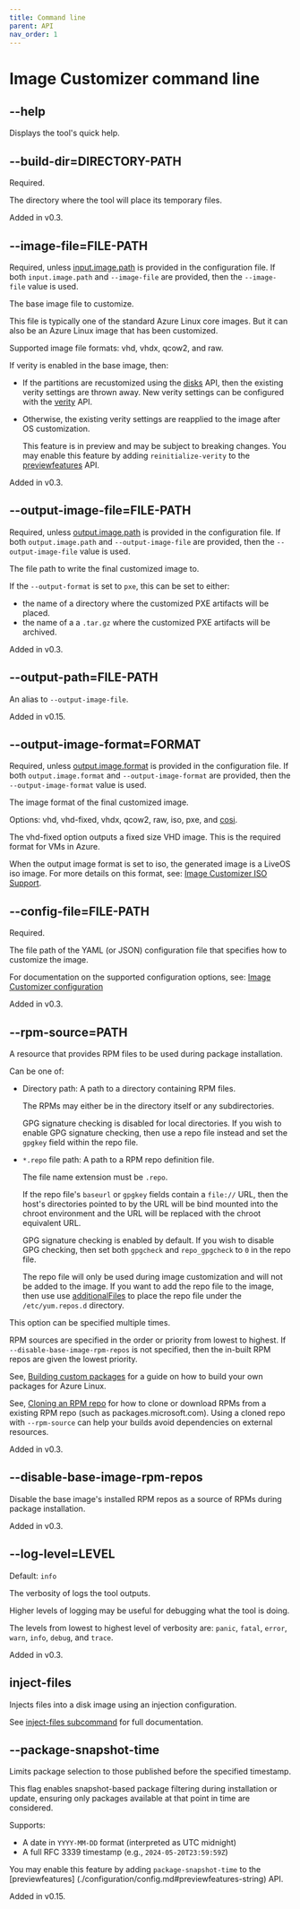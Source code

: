 ```yaml
---
title: Command line
parent: API
nav_order: 1
---
```


# Image Customizer command line

## --help

Displays the tool's quick help.

## --build-dir=DIRECTORY-PATH

Required.

The directory where the tool will place its temporary files.

Added in v0.3.

## --image-file=FILE-PATH

Required, unless [input.image.path](./configuration/inputImage.md#path-string) is
provided in the configuration file. If both `input.image.path` and
`--image-file` are provided, then the `--image-file` value is used.

The base image file to customize.

This file is typically one of the standard Azure Linux core images.
But it can also be an Azure Linux image that has been customized.

Supported image file formats: vhd, vhdx, qcow2, and raw.

If verity is enabled in the base image, then:

- If the partitions are recustomized using the
  [disks](../api/configuration/storage.md#disks-disk) API, then the existing verity
  settings are thrown away.
  New verity settings can be configured with the
  [verity](../api/configuration/verity.md) API.

- Otherwise, the existing verity settings are reapplied to the image after OS
  customization.

  This feature is in preview and may be subject to breaking changes.
  You may enable this feature by adding `reinitialize-verity` to the
  [previewfeatures](./configuration/config.md#previewfeatures-string) API.

Added in v0.3.

## --output-image-file=FILE-PATH

Required, unless
[output.image.path](./configuration/outputImage.md#path-string) is
provided in the configuration file. If both `output.image.path` and
`--output-image-file` are provided, then the `--output-image-file` value
is used.

The file path to write the final customized image to.

If the `--output-format` is set to `pxe`, this can be set to either:
- the name of a directory where the customized PXE artifacts will be placed.
- the name of a a `.tar.gz` where the customized PXE artifacts will be archived.

Added in v0.3.

## --output-path=FILE-PATH

An alias to `--output-image-file`.

Added in v0.15.

## --output-image-format=FORMAT

Required, unless
[output.image.format](./configuration/outputImage.md#format-string) is
provided in the configuration file. If both `output.image.format` and
`--output-image-format` are provided, then the `--output-image-format`
value is used.

The image format of the final customized image.

Options: vhd, vhd-fixed, vhdx, qcow2, raw, iso, pxe, and [cosi](./cosi.md).

The vhd-fixed option outputs a fixed size VHD image. This is the required format for
VMs in Azure.

When the output image format is set to iso, the generated image is a LiveOS
iso image. For more details on this format, see:
[Image Customizer ISO Support](../concepts/iso.md).

## --config-file=FILE-PATH

Required.

The file path of the YAML (or JSON) configuration file that specifies how to customize
the image.

For documentation on the supported configuration options, see:
[Image Customizer configuration](./configuration.md)

Added in v0.3.

## --rpm-source=PATH

A resource that provides RPM files to be used during package installation.

Can be one of:

- Directory path: A path to a directory containing RPM files.

  The RPMs may either be in the directory itself or any subdirectories.

  GPG signature checking is disabled for local directories.
  If you wish to enable GPG signature checking, then use a repo file instead and set the
  `gpgkey` field within the repo file.

- `*.repo` file path: A path to a RPM repo definition file.

  The file name extension must be `.repo`.

  If the repo file's `baseurl` or `gpgkey` fields contain a `file://` URL, then the
  host's directories pointed to by the URL will be bind mounted into the chroot
  environment and the URL will be replaced with the chroot equivalent URL.

  GPG signature checking is enabled by default.
  If you wish to disable GPG checking, then set both `gpgcheck` and `repo_gpgcheck` to
  `0` in the repo file.

  The repo file will only be used during image customization and will not be added to
  the image.
  If you want to add the repo file to the image, then use use
  [additionalFiles](../api/configuration/os.md#additionalfiles-additionalfile) to place
  the repo file under the `/etc/yum.repos.d` directory.

This option can be specified multiple times.

RPM sources are specified in the order or priority from lowest to highest.
If `--disable-base-image-rpm-repos` is not specified, then the in-built RPM repos are
given the lowest priority.

See, [Building custom packages](../reference/building-packages.md) for a guide on how to
build your own packages for Azure Linux.

See, [Cloning an RPM repo](../reference/clone-rpm-repo.md) for how to clone or download
RPMs from a existing RPM repo (such as packages.microsoft.com). Using a cloned repo with
`--rpm-source` can help your builds avoid dependencies on external resources.

Added in v0.3.

## --disable-base-image-rpm-repos

Disable the base image's installed RPM repos as a source of RPMs during package
installation.

Added in v0.3.

## --log-level=LEVEL

Default: `info`

The verbosity of logs the tool outputs.

Higher levels of logging may be useful for debugging what the tool is doing.

The levels from lowest to highest level of verbosity are: `panic`, `fatal`, `error`,
`warn`, `info`, `debug`, and `trace`.

Added in v0.3.

## inject-files

Injects files into a disk image using an injection configuration.

See [inject-files subcommand](./cli/inject-files.md) for full documentation.

## --package-snapshot-time

Limits package selection to those published before the specified timestamp.

This flag enables snapshot-based package filtering during installation or update,
ensuring only packages available at that point in time are considered.

Supports:
- A date in `YYYY-MM-DD` format (interpreted as UTC midnight)
- A full RFC 3339 timestamp (e.g., `2024-05-20T23:59:59Z`)

You may enable this feature by adding `package-snapshot-time` to the [previewfeatures]
(./configuration/config.md#previewfeatures-string) API.

Added in v0.15.
